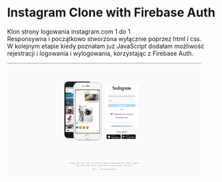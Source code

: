 # Instagram Clone with Firebase Auth

Klon strony logowania instagram.com 1 do 1 <br>
Responsywna i początkowo stworzona wyłącznie poprzez html i css. <br>
W kolejnym etapie kiedy poznałam już JavaScript dodałam możliwość rejestracji i logowania i wylogowania, korzystając z Firebase Auth. <br>

<img  src="./img/instagram.png"  alt="" width="90%" >
